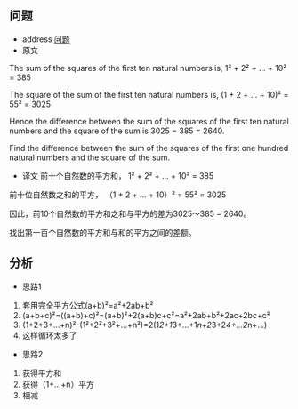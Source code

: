 ## 问题
- address
[问题](https://projecteuler.net/problem=6)
- 原文

The sum of the squares of the first ten natural numbers is,
1² + 2² + ... + 10² = 385

The square of the sum of the first ten natural numbers is,
(1 + 2 + ... + 10)² = 55² = 3025

Hence the difference between the sum of the squares of the first ten natural numbers and the square of the sum is 3025 − 385 = 2640.

Find the difference between the sum of the squares of the first one hundred natural numbers and the square of the sum.

- 译文
前十个自然数的平方和，
1² + 2² + ... + 10² = 385

前十位自然数之和的平方，
（1 + 2 + ... + 10）² = 55² = 3025

因此，前10个自然数的平方和之和与平方的差为3025〜385 = 2640。

找出第一百个自然数的平方和与和的平方之间的差额。

## 分析
- 思路1
1. 套用完全平方公式(a+b)²=a²+2ab+b² 
2. (a+b+c)²=((a+b)+c)²=(a+b)²+2(a+b)c+c²=a²+2ab+b²+2ac+2bc+c²
3. (1+2+3+...+n)²-(1²+2²+3²+...+n²)=2(1*2+1*3+...+1*n+2*3+2*4+...2*n+...)
4. 这样循环太多了

- 思路2
1. 获得平方和
2. 获得（1+...+n）平方
3. 相减
